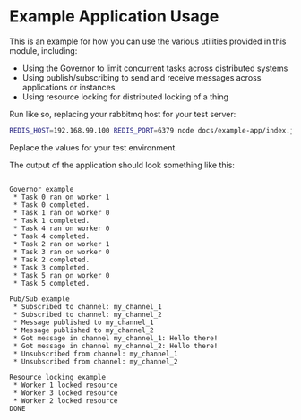 # Example Application Usage

This is an example for how you can use the various utilities provided in this module, including:
* Using the Governor to limit concurrent tasks across distributed systems
* Using publish/subscribing to send and receive messages across applications or instances
* Using resource locking for distributed locking of a thing 

Run like so, replacing your rabbitmq host for your test server:
```sh
REDIS_HOST=192.168.99.100 REDIS_PORT=6379 node docs/example-app/index.js
```

Replace the values for your test environment.

The output of the application should look something like this:
```text

Governor example
 * Task 0 ran on worker 1
 * Task 0 completed.
 * Task 1 ran on worker 0
 * Task 1 completed.
 * Task 4 ran on worker 0
 * Task 4 completed.
 * Task 2 ran on worker 1
 * Task 3 ran on worker 0
 * Task 2 completed.
 * Task 3 completed.
 * Task 5 ran on worker 0
 * Task 5 completed.

Pub/Sub example
 * Subscribed to channel: my_channel_1
 * Subscribed to channel: my_channel_2
 * Message published to my_channel_1
 * Message published to my_channel_2
 * Got message in channel my_channel_1: Hello there!
 * Got message in channel my_channel_2: Hello there!
 * Unsubscribed from channel: my_channel_1
 * Unsubscribed from channel: my_channel_2

Resource locking example
 * Worker 1 locked resource
 * Worker 3 locked resource
 * Worker 2 locked resource
DONE

```